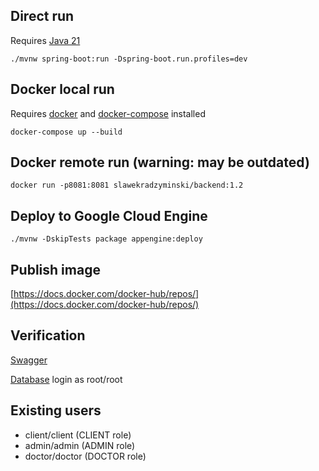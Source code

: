 ## Direct run

Requires [Java 21](https://docs.papermc.io/misc/java-install)

```commandline
./mvnw spring-boot:run -Dspring-boot.run.profiles=dev
```

## Docker local run

Requires [docker](https://docs.docker.com/engine/install/)
and [docker-compose](https://docs.docker.com/compose/install/) installed

```commandline
docker-compose up --build
```

## Docker remote run (warning: may be outdated)

```commandline
docker run -p8081:8081 slawekradzyminski/backend:1.2
```

## Deploy to Google Cloud Engine

```commandline
./mvnw -DskipTests package appengine:deploy
```

## Publish image

[https://docs.docker.com/docker-hub/repos/](https://docs.docker.com/docker-hub/repos/)

## Verification

[Swagger](http://localhost:8081/swagger-ui/index.html)

[Database](http://localhost:8081/h2-console) login as root/root

## Existing users

- client/client (CLIENT role)
- admin/admin (ADMIN role)
- doctor/doctor (DOCTOR role)
